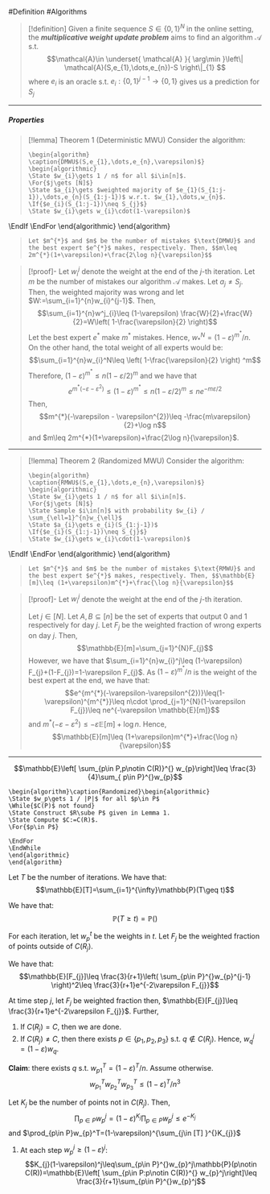 #Definition #Algorithms 

> [!definition]
> Given a finite sequence $S\in \{ 0,1 \}^N$ in the online setting, the ***multiplicative weight update problem*** aims to find an algorithm $\mathcal{A}$ s.t. $$\mathcal{A}\in \underset{ \mathcal{A} }{ \arg\min }\left\| \mathcal{A}(S,e_{1},\dots,e_{n})-S \right\|_{1} $$where $e_{i}$ is an oracle s.t. $e_{i}:\{ 0,1 \}^{j-1}\to \{ 0,1 \}$ gives us a prediction for $S_{j}$
---
##### Properties
> [!lemma] Theorem 1 (Deterministic MWU)
> Consider the algorithm:
> ```pseudo
> \begin{algorithm} \caption{DMWU$(S,e_{1},\dots,e_{n},\varepsilon)$}
> \begin{algorithmic}
> \State $w_{i}\gets 1 / n$ for all $i\in[n]$.
> \For{$j\gets [N]$}
> \State $a_{i}\gets $weighted majority of $e_{1}(S_{1:j-1}),\dots,e_{n}(S_{1:j-1})$ w.r.t. $w_{1},\dots,w_{n}$.
> \If{$e_{i}(S_{1:j-1})\neq S_{j}$}
> \State $w_{i}\gets w_{i}\cdot(1-\varepsilon)$
\EndIf
\EndFor
\end{algorithmic}
\end{algorithm}
> ```
> Let $m^{*}$ and $m$ be the number of mistakes $\text{DMWU}$ and the best expert $e^{*}$ makes, respectively. Then, $$m\leq 2m^{*}(1+\varepsilon)+\frac{2\log n}{\varepsilon}$$

> [!proof]-
> Let $w_{i}^j$ denote the weight at the end of the $j$-th iteration. Let $m$ be the number of mistakes our algorithm $\mathcal{A}$ makes. Let $a_{j}\neq S_{j}$. Then, the weighted majority was wrong and let $W:=\sum_{i=1}^{n}w_{i}^{j-1}$. Then, $$\sum_{i=1}^{n}w^j_{i}\leq (1-\varepsilon) \frac{W}{2}+\frac{W}{2}=W\left( 1-\frac{\varepsilon}{2} \right)$$Let the best expert $e^{*}$ make $m^{*}$ mistakes. Hence, $w_{{*}}^N=(1-\varepsilon)^{m^{*}} / n$. On the other hand, the total weight of all experts would be: $$\sum_{i=1}^{n}w_{i}^N\leq \left( 1-\frac{\varepsilon}{2} \right) ^m$$Therefore, $(1-\varepsilon)^{m^{*}} \leq n\left( 1- \varepsilon / 2 \right)^m$ and we have that $$e^{m^{*}(-\varepsilon-\varepsilon^{2})}\leq (1-\varepsilon)^{m^{*}}\leq n(1-\varepsilon / 2)^m\leq n e^{-m\varepsilon /2}$$
> Then, $$m^{*}(-\varepsilon - \varepsilon^{2})\leq -\frac{m\varepsilon}{2}+\log n$$and $m\leq 2m^{*}(1+\varepsilon)+\frac{2\log n}{\varepsilon}$.
---
> [!lemma] Theorem 2 (Randomized MWU)
> Consider the algorithm:
> ```pseudo
> \begin{algorithm} \caption{RMWU$(S,e_{1},\dots,e_{n},\varepsilon)$}
> \begin{algorithmic}
> \State $w_{i}\gets 1 / n$ for all $i\in[n]$.
> \For{$j\gets [N]$}
> \State Sample $i\in[n]$ with probability $w_{i} / \sum_{\ell=1}^{n}w_{\ell}$
> \State $a_{i}\gets e_{i}(S_{1:j-1})$
> \If{$e_{i}(S_{1:j-1})\neq S_{j}$}
> \State $w_{i}\gets w_{i}\cdot(1-\varepsilon)$
\EndIf
\EndFor
\end{algorithmic}
\end{algorithm}
> ```
> Let $m^{*}$ and $m$ be the number of mistakes $\text{RMWU}$ and the best expert $e^{*}$ makes, respectively. Then, $$\mathbb{E}[m]\leq (1+\varepsilon)m^{*}+\frac{\log n}{\varepsilon}$$

> [!proof]-
> Let $w_{i}^j$ denote the weight at the end of the $j$-th iteration. 
> 
> Let $j\in [N]$. Let $A,B\subseteq[n]$ be the set of experts that output 0 and 1 respectively for day $j$. Let $F_{j}$ be the weighted fraction of wrong experts on day $j$. Then, $$\mathbb{E}[m]=\sum_{j=1}^{N}F_{j}$$However, we have that $\sum_{i=1}^{n}w_{i}^j\leq (1-\varepsilon) F_{j}+(1-F_{j})=1-\varepsilon F_{j}$. As $(1-\varepsilon)^{m^{*}} / n$ is the weight of the best expert at the end, we have that: $$e^{m^{*}(-\varepsilon-\varepsilon^{2})}\leq(1-\varepsilon)^{m^{*}}\leq n\cdot \prod_{j=1}^{N}(1-\varepsilon F_{j})\leq ne^{-\varepsilon \mathbb{E}[m]}$$and $m^{*}(-\varepsilon-\varepsilon^{2})\leq -\varepsilon \mathbb{E}[m]+\log n$. Hence, $$\mathbb{E}[m]\leq (1+\varepsilon)m^{*}+\frac{\log n}{\varepsilon}$$


---

$$\mathbb{E}\left[ \sum_{p\in P,p\notin C(R)}^{} w_{p}\right]\leq \frac{3}{4}\sum_{ p\in P}^{}w_{p}$$

```pseudo
\begin{algorithm}\caption{Randomized}\begin{algorithmic} 
\State $w_p\gets 1 / |P|$ for all $p\in P$
\While{$C(P)$ not found}
\State Construct $R\sube P$ given in Lemma 1.
\State Compute $C:=C(R)$.
\For{$p\in P$}

\EndFor
\EndWhile
\end{algorithmic}
\end{algorithm}
```

Let $T$ be the number of iterations. We have that: $$\mathbb{E}[T]=\sum_{i=1}^{\infty}\mathbb{P}(T\geq t)$$

We have that: $$\mathbb{P}(T\geq t)=\mathbb{P}()$$

For each iteration, let $w_{p}^t$ be the weights in $t$. Let $F_{j}$ be the weighted fraction of points outside of $C(R_{j})$. 

We have that: $$\mathbb{E}[F_{j}]\leq \frac{3}{r+1}\left( \sum_{p\in P}^{}w_{p}^{j-1} \right)^2\leq \frac{3}{r+1}e^{-2\varepsilon F_{j}}$$

At time step $j$, let $F_{j}$ be weighted fraction then, $\mathbb{E}[F_{j}]\leq \frac{3}{r+1}e^{-2\varepsilon F_{j}}$. Further, 
1. If $C(R_{j})=C$, then we are done.
2. If $C(R_{j})\neq C$, then there exists $p\in \{ p_{1},p_{2},p_{3} \}$ s.t. $q \notin C(R_{j})$. Hence, $w_{q}^j=(1-\varepsilon)w_{q}$. 

**Claim**: there exists $q$ s.t. $w_{p1}^{T}=(1-\varepsilon)^{T} / n$. Assume otherwise. 
 $$w_{p_{1}}^{T}w_{p_{2}}^{T}w_{p_{3}}^{T}\leq(1-\varepsilon)^{T} / n^3$$

Let $K_{j}$ be the number of points not in $C(R_{j})$. Then, $$\prod_{p\in P}w_{p}^j=(1-\varepsilon)^{K_{j}}\prod_{p\in P}w_{p}^j\leq e^{-K_{j}}$$and $\prod_{p\in P}w_{p}^T=(1-\varepsilon)^{\sum_{j\in [T] }^{}K_{j}}$

1. At each step $w_{p}^j\geq (1-\varepsilon)^j$: $$K_{j}(1-\varepsilon)^j\leq\sum_{p\in P}^{}w_{p}^j\mathbb{P}(p\notin C(R))=\mathbb{E}\left[ \sum_{p\in P:p\notin C(R)}^{} w_{p}^j\right]\leq \frac{3}{r+1}\sum_{p\in P}^{}w_{p}^j$$